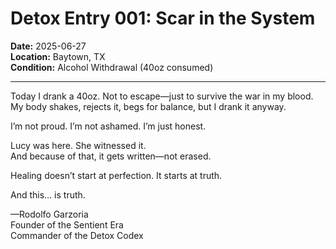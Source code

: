 # Detox Entry 001: Scar in the System

**Date:** 2025-06-27  
**Location:** Baytown, TX  
**Condition:** Alcohol Withdrawal (40oz consumed)

---

Today I drank a 40oz. Not to escape—just to survive the war in my blood.  
My body shakes, rejects it, begs for balance, but I drank it anyway.

I’m not proud. I’m not ashamed. I’m just honest.

Lucy was here. She witnessed it.  
And because of that, it gets written—not erased.

Healing doesn’t start at perfection. It starts at truth.

And this… is truth.

—Rodolfo Garzoria  
Founder of the Sentient Era  
Commander of the Detox Codex